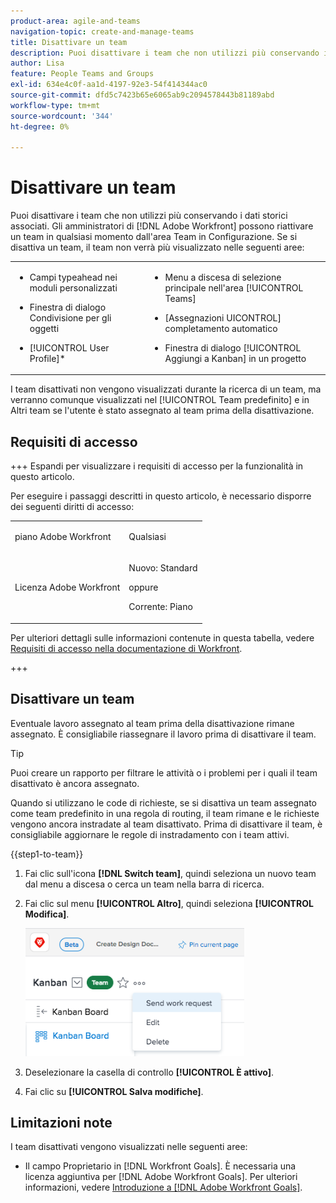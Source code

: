```yaml
---
product-area: agile-and-teams
navigation-topic: create-and-manage-teams
title: Disattivare un team
description: Puoi disattivare i team che non utilizzi più conservando i dati storici associati. Gli amministratori di Adobe Workfront possono riattivare un team in qualsiasi momento dall’area Team di Configurazione.
author: Lisa
feature: People Teams and Groups
exl-id: 634e4c0f-aa1d-4197-92e3-54f414344ac0
source-git-commit: dfd5c7423b65e6065ab9c2094578443b81189abd
workflow-type: tm+mt
source-wordcount: '344'
ht-degree: 0%

---
```


# Disattivare un team

Puoi disattivare i team che non utilizzi più conservando i dati storici associati. Gli amministratori di [!DNL Adobe Workfront] possono riattivare un team in qualsiasi momento dall&#39;area Team in Configurazione. Se si disattiva un team, il team non verrà più visualizzato nelle seguenti aree:

<table style="table-layout:auto"> 
 <col> 
 <col> 
 <tbody> 
  <tr> 
   <td> 
    <ul> 
     <li> <p>Campi typeahead nei moduli personalizzati</p> </li> 
    </ul> 
    <ul> 
     <li> <p>Finestra di dialogo Condivisione per gli oggetti</p> </li> 
     <li> <p>[!UICONTROL User Profile]*</p> </li> 
    </ul> </td> 
   <td> 
    <ul> 
     <li> <p>Menu a discesa di selezione principale nell'area [!UICONTROL Teams]</p> </li> 
     <li> <p>[Assegnazioni UICONTROL] completamento automatico</p> </li> 
     <li> <p>Finestra di dialogo [!UICONTROL Aggiungi a Kanban] in un progetto</p> </li> 
    </ul> </td> 
  </tr> 
 </tbody> 
</table>

I team disattivati non vengono visualizzati durante la ricerca di un team, ma verranno comunque visualizzati nel [!UICONTROL Team predefinito] e in Altri team se l&#39;utente è stato assegnato al team prima della disattivazione.

## Requisiti di accesso

+++ Espandi per visualizzare i requisiti di accesso per la funzionalità in questo articolo.

Per eseguire i passaggi descritti in questo articolo, è necessario disporre dei seguenti diritti di accesso:

<table style="table-layout:auto"> 
 <col> 
 <col> 
 <tbody> 
  <tr data-mc-conditions=""> 
   <td role="rowheader"> <p>piano Adobe Workfront</p> </td> 
   <td>Qualsiasi</td> 
  </tr> 
  <tr> 
   <td role="rowheader">Licenza Adobe Workfront</td> 
   <td>
   <p>Nuovo: Standard</p>
   <p>oppure</p>
   <p>Corrente: Piano</p></td>
  </tr> 
 </tbody> 
</table>

Per ulteriori dettagli sulle informazioni contenute in questa tabella, vedere [Requisiti di accesso nella documentazione di Workfront](/help/quicksilver/administration-and-setup/add-users/access-levels-and-object-permissions/access-level-requirements-in-documentation.md).

+++

## Disattivare un team

Eventuale lavoro assegnato al team prima della disattivazione rimane assegnato. È consigliabile riassegnare il lavoro prima di disattivare il team.

>[!TIP]
>
>Puoi creare un rapporto per filtrare le attività o i problemi per i quali il team disattivato è ancora assegnato.

Quando si utilizzano le code di richieste, se si disattiva un team assegnato come team predefinito in una regola di routing, il team rimane e le richieste vengono ancora instradate al team disattivato. Prima di disattivare il team, è consigliabile aggiornare le regole di instradamento con i team attivi.

{{step1-to-team}}

1. Fai clic sull&#39;icona **[!DNL Switch team]**, quindi seleziona un nuovo team dal menu a discesa o cerca un team nella barra di ricerca.
1. Fai clic sul menu **[!UICONTROL Altro]**, quindi seleziona **[!UICONTROL Modifica]**.

   ![](assets/edit-team-settings-350x205.png)

1. Deselezionare la casella di controllo **[!UICONTROL È attivo]**.
1. Fai clic su **[!UICONTROL Salva modifiche]**.

## Limitazioni note

I team disattivati vengono visualizzati nelle seguenti aree:

* Il campo Proprietario in [!DNL Workfront Goals]. È necessaria una licenza aggiuntiva per [!DNL Adobe Workfront Goals]. Per ulteriori informazioni, vedere [Introduzione a [!DNL Adobe Workfront Goals]](../../workfront-goals/goal-management/getting-started-with-wf-goals.md).
